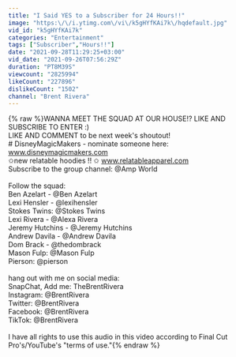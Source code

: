 ```yaml
---
title: "I Said YES to a Subscriber for 24 Hours!!"
image: "https:\/\/i.ytimg.com\/vi\/k5gHYfKAi7k\/hqdefault.jpg"
vid_id: "k5gHYfKAi7k"
categories: "Entertainment"
tags: ["Subscriber","Hours!!"]
date: "2021-09-28T11:29:25+03:00"
vid_date: "2021-09-26T07:56:29Z"
duration: "PT8M39S"
viewcount: "2825994"
likeCount: "227896"
dislikeCount: "1502"
channel: "Brent Rivera"
---
```

{% raw %}WANNA MEET THE SQUAD AT OUR HOUSE!? LIKE AND SUBSCRIBE TO ENTER :)<br />LIKE AND COMMENT to be next week's shoutout! <br /># DisneyMagicMakers - nominate someone here: www.disneymagicmakers.com<br />✩new relatable hoodies !! ✩ www.relatableapparel.com <br />Subscribe to the group channel:  @Amp World  <br /><br />Follow the squad:<br />Ben Azelart -  @Ben Azelart  <br />Lexi Hensler - @lexihensler  <br />Stokes Twins: @Stokes Twins    <br />Lexi Rivera - @Alexa Rivera <br />Jeremy Hutchins - @Jeremy Hutchins     <br />Andrew Davila - @Andrew Davila  <br />Dom Brack - @thedombrack<br />Mason Fulp: @Mason Fulp <br />Pierson: @pierson <br /><br />hang out with me on social media:<br />SnapChat, Add me: TheBrentRivera<br />Instagram: @BrentRivera<br />Twitter: @BrentRivera<br />Facebook: @BrentRivera<br />TikTok: @BrentRivera<br /><br />I have all rights to use this audio in this video according to Final Cut Pro's/YouTube's &quot;terms of use.&quot;{% endraw %}
